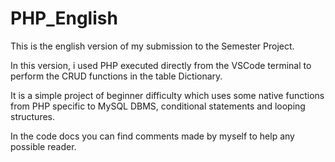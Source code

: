 # PHP_English

This is the english version of my submission to the Semester Project.

In this version, i used PHP executed directly from the VSCode terminal to perform the CRUD functions in the table Dictionary.

It is a simple project of beginner difficulty which uses some native functions from PHP specific to MySQL DBMS, conditional statements and looping structures.

In the code docs you can find comments made by myself to help any possible reader.
